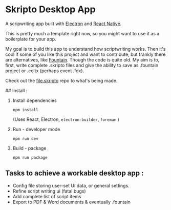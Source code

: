 Skripto Desktop App
=====

A scripwriting app built with [Electron](https://electronjs.org/) and [React Native](https://reactjs.org/).

This is pretty much a template right now, so you might want to use it as a boilerplate for your app.

My goal is to build this app to understand how scriptwriting works. Then it's cool if some of you like this project and want to contribute, but frankly there are alternatives, like [Fountain](https://fountain.io). Though the code is quite old. My aim is to, first, write complete .skripto files and give the ability to save as .fountain project or .celtx (perhaps event .fdx).

Check out the [file.skripto](https://github.com/skreenplay/file.skripto) repo to what's being made.


## Install :

1. Install dependencies
    ```
    npm install

    ```
    (Uses React, Electron, `electron-builder`, `foreman` )

1. Run - developer mode
    ```
    npm run dev
    ```

3. Build - package  

    ```
    npm run package

    ```


## Tasks to achieve a workable desktop app :

* Config file storing user-set UI data, or general settings.
* Refine script writing ui (fatal bugs)
* Add complete list of script items
* Export to PDF & Word documents & eventually .fountain
